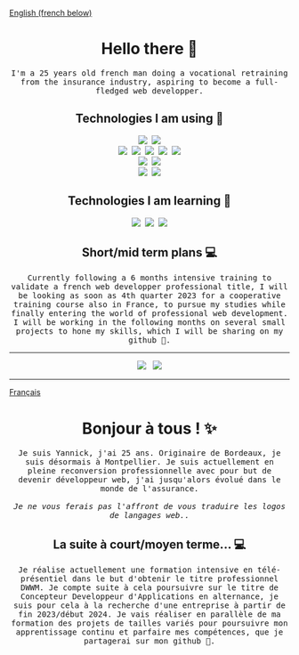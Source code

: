 <ins>English (french below)</ins>
<h1 align="center" font-weight="bold"> Hello there 👋 </h1>

<p align="center"><samp>I'm a 25 years old french man doing a vocational retraining from the insurance industry, aspiring to become a full-fledged web developper.</samp></p>

<h2 align="center">Technologies I am using 🔭</h2>
<p align="center">
  <img src="https://img.shields.io/badge/HTML5-E34F26?style=for-the-badge&logo=html5&logoColor=white" />&nbsp;
  <img src="https://img.shields.io/badge/CSS3-1572B6?style=for-the-badge&logo=css3&logoColor=white" /><br/>
  <img src="https://img.shields.io/badge/JavaScript-323330?style=for-the-badge&logo=javascript&logoColor=F7DF1E" />&nbsp;
  <img src="https://img.shields.io/badge/React-20232A?style=for-the-badge&logo=react&logoColor=61DAFB" />&nbsp;
  <img src="https://img.shields.io/badge/Redux-593D88?style=for-the-badge&logo=redux&logoColor=white" />&nbsp;
  <img src="https://img.shields.io/badge/Node.js-339933?style=for-the-badge&logo=nodedotjs&logoColor=white" />&nbsp;
  <img src="https://img.shields.io/badge/Express.js-000000?style=for-the-badge&logo=express&logoColor=white" /><br/>
  <img src="https://img.shields.io/badge/PHP-777BB4?style=for-the-badge&logo=php&logoColor=white" />&nbsp;
  <img src="https://img.shields.io/badge/MySQL-005C84?style=for-the-badge&logo=mysql&logoColor=white" /><br/>
  <img src="https://img.shields.io/badge/GIT-E44C30?style=for-the-badge&logo=git&logoColor=white" />&nbsp;
  <img src="https://img.shields.io/badge/GitHub-100000?style=for-the-badge&logo=github&logoColor=white"/>
</p>

<h2 align="center">Technologies I am learning 🌱</h2>
<p align="center">
  <img src="https://img.shields.io/badge/TypeScript-007ACC?style=for-the-badge&logo=typescript&logoColor=white" />&nbsp;
  <img src="https://img.shields.io/badge/Symfony-000000?style=for-the-badge&logo=Symfony&logoColor=white" />&nbsp;
  <img src="https://img.shields.io/badge/MongoDB-4EA94B?style=for-the-badge&logo=mongodb&logoColor=white" />
</p>

<h2 align="center">Short/mid term plans 💻</h2>
<p align="center">
  <samp>Currently following a 6 months intensive training to validate a french web developper professional title, I will be looking as soon as 4th quarter 2023 for a cooperative training course also in France, to pursue my studies while finally entering the world of professional web development. 
  I will be working in the following months on several small projects to hone my skills, which I will be sharing on my github 🚀.</samp>
</p>

***
<p align="center">
  <a target="_blank" href="https://www.linkedin.com/in/yannick-sendrey"><img src="https://img.shields.io/badge/LinkedIn-0077B5?style=for-the-badge&logo=linkedin&logoColor=white" /></a>&nbsp;&nbsp;
  <a target="_blank" href="mailto:yannicksendrey@gmail.com?subject=Hello%20Yannick,%20From%20Github"><img src="https://img.shields.io/badge/Gmail-D14836?style=for-the-badge&logo=gmail&logoColor=white" /></a>
</p>

***

<ins>Français</ins>
<h1 align="center" font-weight="bold"> Bonjour à tous ! ✨ </h1>

<p align="center"><samp>Je suis Yannick, j'ai 25 ans. Originaire de Bordeaux, je suis désormais à Montpellier. Je suis actuellement en pleine reconversion professionnelle avec pour but de devenir développeur web, j'ai jusqu'alors évolué dans le monde de l'assurance. <br/><br/> <em>Je ne vous ferais pas l'affront de vous traduire les logos de langages web..</em></samp></p>
<h2 align="center"> La suite à court/moyen terme... 💻</h2>
<p align="center">
  <samp>Je réalise actuellement une formation intensive en télé-présentiel dans le but d'obtenir le titre professionnel DWWM. Je compte suite à cela poursuivre sur le titre de Concepteur Developpeur d'Applications en alternance, je suis pour cela à la recherche d'une entreprise à partir de fin 2023/début 2024. Je vais réaliser en parallèle de ma formation des projets de tailles variés pour poursuivre mon apprentissage continu et parfaire mes compétences, que je partagerai sur mon github 🎯.</samp>
</p>


<!--
**YannickSendrey/YannickSendrey** is a ✨ _special_ ✨ repository because its `README.md` (this file) appears on your GitHub profile.

Here are some ideas to get you started:

- 🔭 I’m currently working on ...
- 🌱 I’m currently learning ...
- 👯 I’m looking to collaborate on ...
- 🤔 I’m looking for help with ...
- 💬 Ask me about ...
- 📫 How to reach me: ...
- 😄 Pronouns: ...
- ⚡ Fun fact: ...
-->
